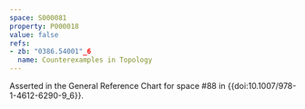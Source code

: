 ```yaml
---
space: S000081
property: P000018
value: false
refs:
- zb: "0386.54001"_6
  name: Counterexamples in Topology
---
```


Asserted in the General Reference Chart for space #88 in
{{doi:10.1007/978-1-4612-6290-9_6}}.
